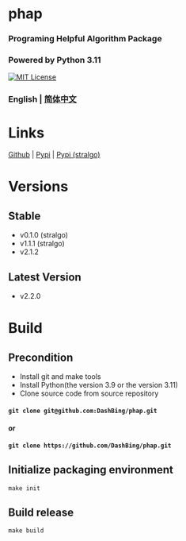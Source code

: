 # phap
### Programing Helpful Algorithm Package
### Powered by Python 3.11
[![MIT License](https://img.shields.io/badge/license-MIT-blue.svg?style=flat)](http://choosealicense.com/licenses/mit/)

### English  | [简体中文](README-zh-CN.md)

# Links
[Github](https://github.com/DashBing/phap/ "Github") | [Pypi](https://pypi.org/project/phap/ "Pypi") | [Pypi (stralgo)](https://pypi.org/project/stralgo/ "Pypi (stralgo)")

# Versions
## Stable
+ v0.1.0 (stralgo)
+ v1.1.1 (stralgo)
+ v2.1.2

## Latest Version
+ v2.2.0

# Build
## Precondition
+ Install git and make tools
+ Install Python(the version 3.9 or the version 3.11)
+ Clone source code from source repository
#### ```git clone git@github.com:DashBing/phap.git```
#### or
#### ```git clone https://github.com/DashBing/phap.git```

## Initialize packaging environment
```make init```

## Build release
```make build```
